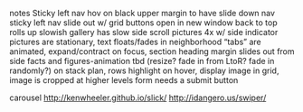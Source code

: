 notes
Sticky left nav
hov on black upper margin to have slide down nav
sticky left nav slide out w/ grid
buttons open in new window
back to top rolls up slowish
gallery has slow side scroll pictures 4x w/ side indicator
pictures are stationary, text floats/fades in
neighborhood “tabs” are animated, expand/contract on focus, section heading margin slides out from side
facts and figures-animation tbd (resize? fade in from LtoR? fade in randomly?)
on stack plan, rows highlight on hover, display image in grid, image is cropped at higher levels
form needs a submit button

carousel http://kenwheeler.github.io/slick/
http://idangero.us/swiper/
